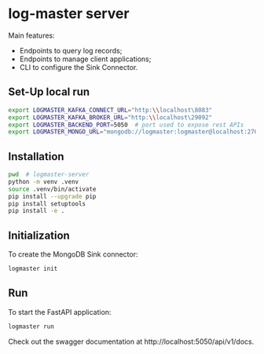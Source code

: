 # log-master server

Main features:
* Endpoints to query log records;
* Endpoints to manage client applications;
* CLI to configure the Sink Connector.

## Set-Up local run
```bash
export LOGMASTER_KAFKA_CONNECT_URL="http:\\localhost\8083"
export LOGMASTER_KAFKA_BROKER_URL="http:\\localhost\29092"
export LOGMASTER_BACKEND_PORT=5050  # port used to expose rest APIs
export LOGMASTER_MONGO_URL="mongodb://logmaster:logmaster@localhost:27017/"
```

## Installation

```bash
pwd  # logmaster-server
python -m venv .venv
source .venv/bin/activate
pip install --upgrade pip
pip install setuptools
pip install -e .
```

## Initialization
To create the MongoDB Sink connector:
```bash
logmaster init
```

## Run
To start the FastAPI application:
```bash
logmaster run
```

Check out the swagger documentation at http://localhost:5050/api/v1/docs.
